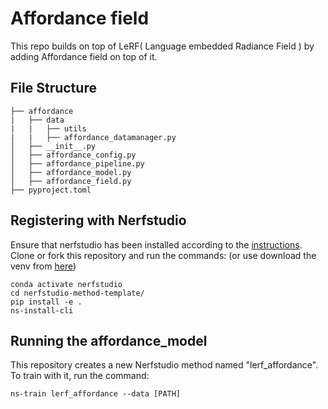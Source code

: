 
# Affordance field
This repo builds on top of LeRF( Language embedded Radiance Field ) by adding Affordance field on top of it. 

## File Structure

```
├── affordance
|   ├── data
|   |   ├── utils
|   |   ├── affordance_datamanager.py 
│   ├── __init__.py
│   ├── affordance_config.py
│   ├── affordance_pipeline.py
│   ├── affordance_model.py
│   ├── affordance_field.py
├── pyproject.toml
```

## Registering with Nerfstudio
Ensure that nerfstudio has been installed according to the [instructions](https://docs.nerf.studio/en/latest/quickstart/installation.html). Clone or fork this repository and run the commands: (or use download the venv from [here](--link))

```
conda activate nerfstudio
cd nerfstudio-method-template/
pip install -e .
ns-install-cli
```

## Running the affordance_model
This repository creates a new Nerfstudio method named "lerf_affordance". To train with it, run the command:
```
ns-train lerf_affordance --data [PATH]
```
